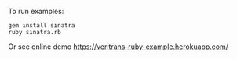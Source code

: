 To run examples:

```
gem install sinatra
ruby sinatra.rb
```

Or see online demo https://veritrans-ruby-example.herokuapp.com/